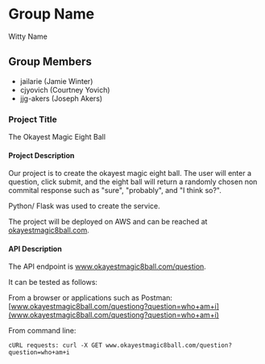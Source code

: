# Group Name
Witty Name

## Group Members
- jailarie (Jamie Winter)
- cjyovich (Courtney Yovich)
- jjg-akers (Joseph Akers)


### Project Title

The Okayest Magic Eight Ball

#### Project Description

Our project is to create the okayest magic eight ball. The user will enter a question, click submit, and the eight ball will return a randomly chosen non commital response such as "sure", "probably", and "I think so?". 

Python/ Flask was used to create the service.

The project will be deployed on AWS and can be reached at [okayestmagic8ball.com](http://www.okayestmagic8ball.com).
    
#### API Description
The API endpoint is www.okayestmagic8ball.com/question.

It can be tested as follows:

From a browser or applications such as Postman:
        [www.okayestmagic8ball.com/questiong?question=who+am+i](www.okayestmagic8ball.com/questiong?question=who+am+i)
    
From command line:
```
cURL requests: curl -X GET www.okayestmagic8ball.com/question?question=who+am+i
```
